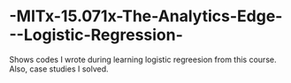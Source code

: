 # -MITx-15.071x-The-Analytics-Edge---Logistic-Regression-
Shows codes I wrote during learning logistic regreesion from this course. Also, case studies I solved.
